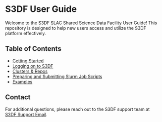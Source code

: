 # S3DF User Guide

Welcome to the S3DF SLAC Shared Science Data Facility User Guide! This repository is designed to help new users access and utilize the S3DF platform effectively.

## Table of Contents
- [Getting Started](getting-started/index.md)
- [Logging on to S3DF](getting-started/logging-on-to-s3df.md)
- [Clusters & Repos](getting-started/clusters-and-repos.md)
- [Preparing and Submitting Slurm Job Scripts](getting-started/preparing-and-submitting-slurm-job-scripts.md)
- [Examples](examples/)

## Contact
For additional questions, please reach out to the S3DF support team at [S3DF Support Email](mailto:support@example.com).
